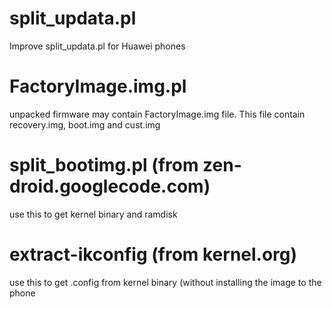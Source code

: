 split_updata.pl
===============
Improve split_updata.pl for Huawei phones


FactoryImage.img.pl
===================
unpacked firmware may contain FactoryImage.img file.
This file contain recovery.img, boot.img and cust.img


split_bootimg.pl (from zen-droid.googlecode.com)
================
use this to get kernel binary and ramdisk


extract-ikconfig (from kernel.org)
================
use this to get .config from kernel binary (without installing the image to the phone

